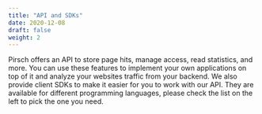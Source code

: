 ```yaml
---
title: "API and SDKs"
date: 2020-12-08
draft: false
weight: 2
---
```


Pirsch offers an API to store page hits, manage access, read statistics, and more. You can use these features to implement your own applications on top of it and analyze your websites traffic from your backend. We also provide client SDKs to make it easier for you to work with our API. They are available for different programming languages, please check the list on the left to pick the one you need.

